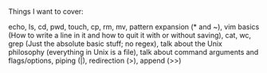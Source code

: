 Things I want to cover:

echo, ls, cd, pwd, touch, cp, rm, mv, pattern expansion (\* and ~), vim basics
(How to write a line in it and how to quit it with or without saving), cat, wc,
grep (Just the absolute basic stuff; no regex), talk about the Unix philosophy
(everything in Unix is a file), talk about command arguments and flags/options,
piping (|), redirection (>), append (>>)
